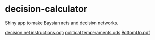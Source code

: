 # decision-calculator
Shiny app to make Baysian nets and decision networks.

[decision net instructions.odp](https://github.com/user-attachments/files/16842289/decision.net.instructions.odp)
[political temperaments.ods](https://github.com/user-attachments/files/16842292/political.temperaments.ods)
[BottomUp.pdf](https://github.com/user-attachments/files/16842294/BottomUp.pdf)
